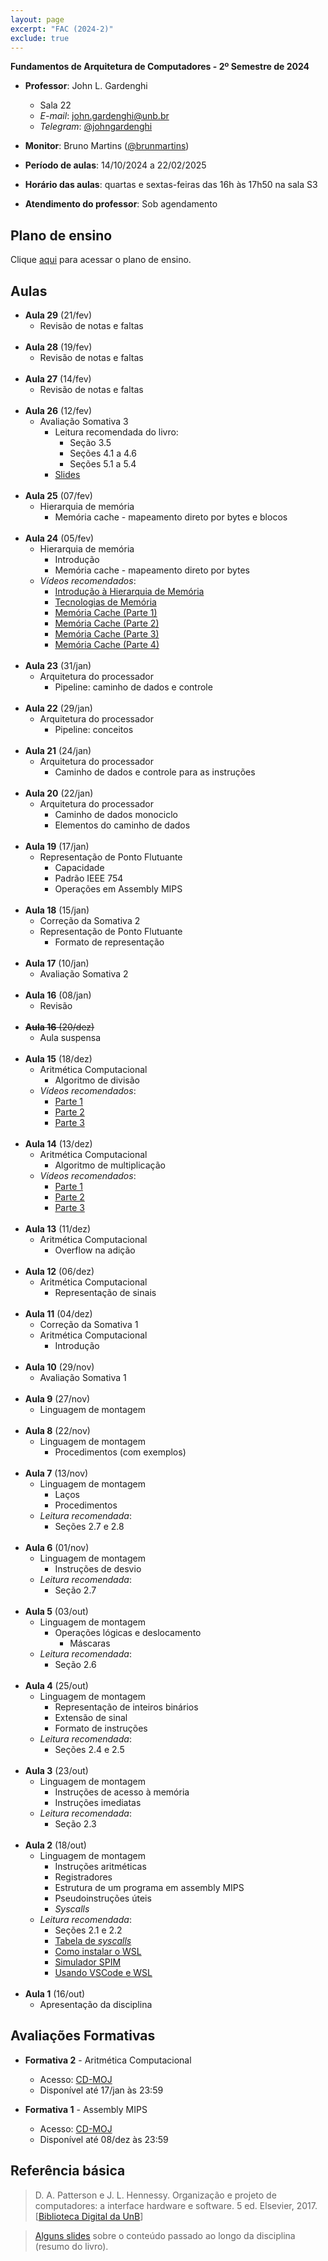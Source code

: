 ```yaml
---
layout: page
excerpt: "FAC (2024-2)"
exclude: true
---
```


**Fundamentos de Arquitetura de Computadores - 2º Semestre de 2024**

* **Professor**: John L. Gardenghi
  + Sala 22
  + *E-mail*: john.gardenghi@unb.br
  + *Telegram*: <a href="https://t.me/johngardenghi" target="_blank">@johngardenghi</a>

* **Monitor**: Bruno Martins (<a href="https://t.me/brunmartins" target="_blank">@brunmartins</a>)

* **Período de aulas**: 14/10/2024 a 22/02/2025
* **Horário das aulas**: quartas e sextas-feiras das 16h às 17h50 na sala S3
* **Atendimento do professor**: Sob agendamento

## Plano de ensino

Clique <a href="plano_fac_2024_2.pdf" target="_blank">aqui</a> para acessar o plano de ensino.

## Aulas

* **Aula 29** (21/fev)
  + Revisão de notas e faltas
<br><br>
* **Aula 28** (19/fev)
  + Revisão de notas e faltas
<br><br>
* **Aula 27** (14/fev)
  + Revisão de notas e faltas
<br><br>
* **Aula 26** (12/fev)
  + Avaliação Somativa 3
    + Leitura recomendada do livro:
      + Seção 3.5
      + Seções 4.1 a 4.6
      + Seções 5.1 a 5.4
    + <a href="../slides_fac" target="_blank">Slides</a>
<br><br>
* **Aula 25** (07/fev)
  + Hierarquia de memória
    + Memória cache - mapeamento direto por bytes e blocos
<br><br>
* **Aula 24** (05/fev)
  + Hierarquia de memória
    + Introdução
    + Memória cache - mapeamento direto por bytes
  + *Vídeos recomendados*:
    + <a href="https://youtu.be/d059GZ3AoaE" target="_blank">Introdução à Hierarquia de Memória</a>
    + <a href="https://youtu.be/512bP7JfgbA" target="_blank">Tecnologias de Memória</a>
    + <a href="https://youtu.be/FzKE4INOgEo" target="_blank">Memória Cache (Parte 1)</a>
    + <a href="https://youtu.be/YiLHBAWq_js" target="_blank">Memória Cache (Parte 2)</a>
    + <a href="https://youtu.be/XD6rjTx1HZ4" target="_blank">Memória Cache (Parte 3)</a>
    + <a href="https://youtu.be/efDFc78Y8hk" target="_blank">Memória Cache (Parte 4)</a>
<br><br>
* **Aula 23** (31/jan)
  + Arquitetura do processador
    + Pipeline: caminho de dados e controle
<br><br>
* **Aula 22** (29/jan)
  + Arquitetura do processador
    + Pipeline: conceitos
<br><br>
* **Aula 21** (24/jan)
  + Arquitetura do processador
    + Caminho de dados e controle para as instruções
<br><br>
* **Aula 20** (22/jan)
  + Arquitetura do processador
    + Caminho de dados monociclo
    + Elementos do caminho de dados
<br><br>
* **Aula 19** (17/jan)
  + Representação de Ponto Flutuante
    + Capacidade
    + Padrão IEEE 754
    + Operações em Assembly MIPS
<br><br>
* **Aula 18** (15/jan)
  + Correção da Somativa 2
  + Representação de Ponto Flutuante
    + Formato de representação
<br><br>
* **Aula 17** (10/jan)
  + Avaliação Somativa 2
<br><br>
* **Aula 16** (08/jan)
  + Revisão
<br><br>
* ~~**Aula 16** (20/dez)~~
  + Aula suspensa
<br><br>
* **Aula 15** (18/dez)
  + Aritmética Computacional
    + Algoritmo de divisão
  + *Vídeos recomendados*:
    + <a href="https://youtu.be/g--8JvARW-M" target="_blank">Parte 1</a>
    + <a href="https://youtu.be/0ujfDQOn0qA" target="_blank">Parte 2</a>
    + <a href="https://youtu.be/2cr1CukCFXQ" target="_blank">Parte 3</a>
<br><br>
* **Aula 14** (13/dez)
  + Aritmética Computacional
    + Algoritmo de multiplicação
  + *Vídeos recomendados*:
    + <a href="https://youtu.be/Euor-qcblkU" target="_blank">Parte 1</a>
    + <a href="https://youtu.be/_q5BiGhbQoY" target="_blank">Parte 2</a>
    + <a href="https://youtu.be/wTDcaONSRug" target="_blank">Parte 3</a>
<br><br>
* **Aula 13** (11/dez)
  + Aritmética Computacional
    + Overflow na adição
<br><br>
* **Aula 12** (06/dez)
  + Aritmética Computacional
    + Representação de sinais
<br><br>
* **Aula 11** (04/dez)
  + Correção da Somativa 1
  + Aritmética Computacional
    + Introdução
<br><br>
* **Aula 10** (29/nov)
  + Avaliação Somativa 1
<br><br>
* **Aula 9** (27/nov)
  + Linguagem de montagem
<br><br>
* **Aula 8** (22/nov)
  + Linguagem de montagem
    + Procedimentos (com exemplos)
<br><br>
* **Aula 7** (13/nov)
  + Linguagem de montagem
    + Laços
    + Procedimentos
  + *Leitura recomendada*:
    + Seções 2.7 e 2.8
<br><br>
* **Aula 6** (01/nov)
  + Linguagem de montagem
    + Instruções de desvio
  + *Leitura recomendada*:
    + Seção 2.7
<br><br>
* **Aula 5** (03/out)
  + Linguagem de montagem
    + Operações lógicas e deslocamento
      + Máscaras
  + *Leitura recomendada*:
    + Seção 2.6
<br><br>
* **Aula 4** (25/out)
  + Linguagem de montagem
    + Representação de inteiros binários
    + Extensão de sinal
    + Formato de instruções
  + *Leitura recomendada*:
    + Seções 2.4 e 2.5
<br><br>
* **Aula 3** (23/out)
  + Linguagem de montagem
    + Instruções de acesso à memória
    + Instruções imediatas
  + *Leitura recomendada*:
    + Seção 2.3
<br><br>
* **Aula 2** (18/out)
  + Linguagem de montagem
    + Instruções aritméticas
    + Registradores
    + Estrutura de um programa em assembly MIPS
    + Pseudoinstruções úteis
    + *Syscalls*
  + *Leitura recomendada*:
    + Seções 2.1 e 2.2
    + <a href="https://www.doc.ic.ac.uk/lab/secondyear/spim/node8.html" target="_blank">Tabela de *syscalls*</a>
    + <a href="https://docs.microsoft.com/pt-br/windows/wsl/install" target="_blank">Como instalar o WSL</a>
    + <a href="https://spimsimulator.sourceforge.net/" target="_blank">Simulador SPIM</a>
    + <a href="https://learn.microsoft.com/pt-br/windows/wsl/tutorials/wsl-vscode" target="_blank">Usando VSCode e WSL</a>
<br><br>
* **Aula 1** (16/out)
  + Apresentação da disciplina

## Avaliações Formativas

* **Formativa 2** - Aritmética Computacional
  + Acesso: <a href="https://moj.naquadah.com.br/cgi-bin/contest.sh/jl_fac_f2_2024_2" target="_blank">CD-MOJ</a>
  + Disponível até 17/jan às 23:59

* **Formativa 1** - Assembly MIPS
  + Acesso: <a href="https://moj.naquadah.com.br/cgi-bin/contest.sh/jl_fac_f1_2024_2" target="_blank">CD-MOJ</a>
  + Disponível até 08/dez às 23:59

## Referência básica

> D. A. Patterson e J. L. Hennessy. Organização e projeto de computadores: a interface hardware e software. 5 ed. Elsevier, 2017. [<a href="https://integrada.minhabiblioteca.com.br/books/9788535287943" target="_blank">Biblioteca Digital da UnB</a>]

> <a href="../slides_fac" target="_blank">Alguns slides</a> sobre o conteúdo passado ao longo da disciplina (resumo do livro).
